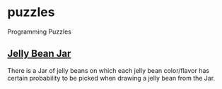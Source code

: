 # puzzles
Programming Puzzles

## [Jelly Bean Jar](./src/main/java/com/ulisesbocchio/github/puzzles/jellybean)
There is a Jar of jelly beans on which each jelly bean color/flavor has certain probability to be picked when drawing a
jelly bean from the Jar.